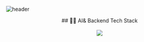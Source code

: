 ![header](https://capsule-render.vercel.app/api?type=venom&color=timeGradient&height=200&section=header&text=AI%20Engineer%20Minju%20Kang&fontSize=00&animation=fadeIn&fontColor=#2B2728)

<div align="center"> ## 👩‍💻 AI& Backend Tech Stack</div> <br />

<div align="center">
<img src="https://img.shields.io/badge/Python-3776AB?style=flat-square&logo=python&logoColor=white"/>
</div>
